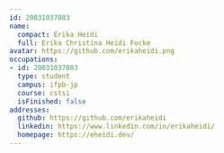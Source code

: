 ```yaml
---
id: 20031037083
name:
  compact: Erika Heidi
  full: Erika Christina Heidi Focke
avatar: https://github.com/erikaheidi.png
occupations:
- id: 20031037083
  type: student
  campus: ifpb-jp
  course: cstsi
  isFinished: false
addresses:
  github: https://github.com/erikaheidi
  linkedin: https://www.linkedin.com/in/erikaheidi/
  homepage: https://eheidi.dev/
---
```

